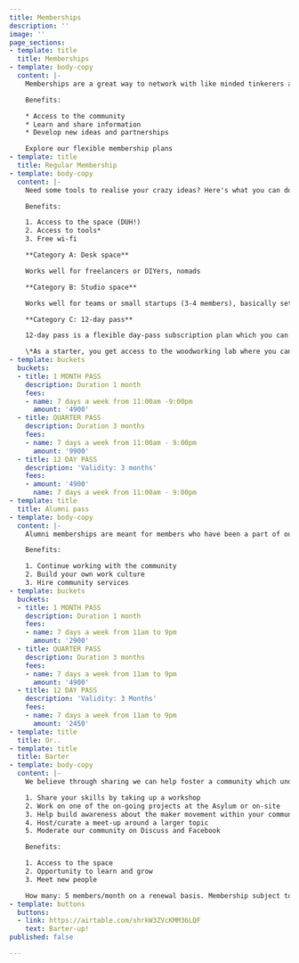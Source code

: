```yaml
---
title: Memberships
description: ''
image: ''
page_sections:
- template: title
  title: Memberships
- template: body-copy
  content: |-
    Memberships are a great way to network with like minded tinkerers and grow as a Maker / DIYer.

    Benefits:

    * Access to the community
    * Learn and share information
    * Develop new ideas and partnerships

    Explore our flexible membership plans
- template: title
  title: Regular Membership
- template: body-copy
  content: |-
    Need some tools to realise your crazy ideas? Here's what you can do. Pick your laptop and move that peach to our space. Sign-up for our reasonable membership plans and get making! Move it already

    Benefits:

    1. Access to the space (DUH!)
    2. Access to tools*
    3. Free wi-fi

    **Category A: Desk space**

    Works well for freelancers or DIYers, nomads

    **Category B: Studio space**

    Works well for teams or small startups (3-4 members), basically settlers!

    **Category C: 12-day pass**

    12-day pass is a flexible day-pass subscription plan which you can subscribe to based on your needs. Use it in one go or within 3 months time. It's up to you. Commitment issues, resolved!

    \*As a starter, you get access to the woodworking lab where you can use the hand tools to tinker with. To use Power tools/3D Printer/Laser machine/Welding machine you have to undergo a full day workshop with us to be able to use the same. Its for your safety and we take it very SERIOUSLY!
- template: buckets
  buckets:
  - title: 1 MONTH PASS
    description: Duration 1 month
    fees:
    - name: 7 days a week from 11:00am -9:00pm
      amount: '4900'
  - title: QUARTER PASS
    description: Duration 3 months
    fees:
    - name: 7 days a week from 11:00am - 9:00pm
      amount: '9900'
  - title: 12 DAY PASS
    description: 'Validity: 3 months'
    fees:
    - amount: '4900'
      name: 7 days a week from 11:00am - 9:00pm
- template: title
  title: Alumni pass
- template: body-copy
  content: |-
    Alumni memberships are meant for members who have been a part of our flagship programs like Rapid Prototyping, S.T.E.A.M School, D.I.V.E or SDG School programs.

    Benefits:

    1. Continue working with the community
    2. Build your own work culture
    3. Hire community services
- template: buckets
  buckets:
  - title: 1 MONTH PASS
    description: Duration 1 month
    fees:
    - name: 7 days a week from 11am to 9pm
      amount: '2900'
  - title: QUARTER PASS
    description: Duration 3 months
    fees:
    - name: 7 days a week from 11am to 9pm
      amount: '4900'
  - title: 12 DAY PASS
    description: 'Validity: 3 Months'
    fees:
    - name: 7 days a week from 11am to 9pm
      amount: '2450'
- template: title
  title: Or..
- template: title
  title: Barter
- template: body-copy
  content: |-
    We believe through sharing we can help foster a community which understands the value that a maker space like ours strives to create in the society. If you have the discipline and the right kind of motivation we would be happy to wave-off the membership-plan for you. What's the catch? Contribute approximately 10 hours of your time each month to Maker's Asylum in one of the following ways:

    1. Share your skills by taking up a workshop
    2. Work on one of the on-going projects at the Asylum or on-site
    3. Help build awareness about the maker movement within your community
    4. Host/curate a meet-up around a larger topic
    5. Moderate our community on Discuss and Facebook

    Benefits:

    1. Access to the space
    2. Opportunity to learn and grow
    3. Meet new people

    How many: 5 members/month on a renewal basis. Membership subject to review of your application. Help us understand you better by filling this form.
- template: buttons
  buttons:
  - link: https://airtable.com/shrkW3ZVcKMM36LQF
    text: Barter-up!
published: false

---
```

